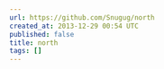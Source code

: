 ```yaml
---
url: https://github.com/Snugug/north
created_at: 2013-12-29 00:54 UTC
published: false
title: north
tags: []
---
```



